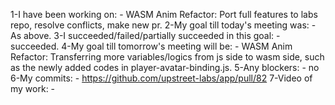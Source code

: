 1-I have been working on: - WASM Anim Refactor: Port full features to labs repo, resolve conflicts, make new pr.
2-My goal till today's meeting was: - As above.
3-I succeeded/failed/partially succeeded in this goal: - succeeded.
4-My goal till tomorrow's meeting will be: - WASM Anim Refactor: Transferring more variables/logics from js side to wasm side, such as the newly added codes in player-avatar-binding.js.
5-Any blockers: - no
6-My commits: - https://github.com/upstreet-labs/app/pull/82
7-Video of my work: -